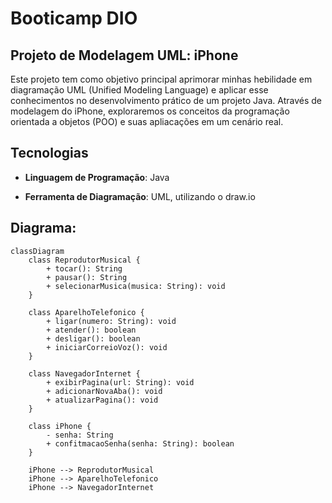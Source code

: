 # Booticamp DIO

## Projeto de Modelagem UML: iPhone
Este projeto tem como objetivo principal aprimorar minhas hebilidade em diagramação UML (Unified Modeling Language) e aplicar esse conhecimentos no desenvolvimento prático de um projeto Java. Através de modelagem do iPhone, exploraremos os conceitos da programação orientada a objetos (POO) e suas apliacações em um cenário real.

## Tecnologias

- **Linguagem de Programação**: Java

- **Ferramenta de Diagramação**: UML, utilizando o draw.io

## Diagrama:
```mermaid
classDiagram
    class ReprodutorMusical {
        + tocar(): String
        + pausar(): String
        + selecionarMusica(musica: String): void
    }

    class AparelhoTelefonico {
        + ligar(numero: String): void
        + atender(): boolean
        + desligar(): boolean
        + iniciarCorreioVoz(): void
    }

    class NavegadorInternet {
        + exibirPagina(url: String): void
        + adicionarNovaAba(): void
        + atualizarPagina(): void
    }

    class iPhone {
        - senha: String
        + confitmacaoSenha(senha: String): boolean
    }

    iPhone --> ReprodutorMusical
    iPhone --> AparelhoTelefonico
    iPhone --> NavegadorInternet
```